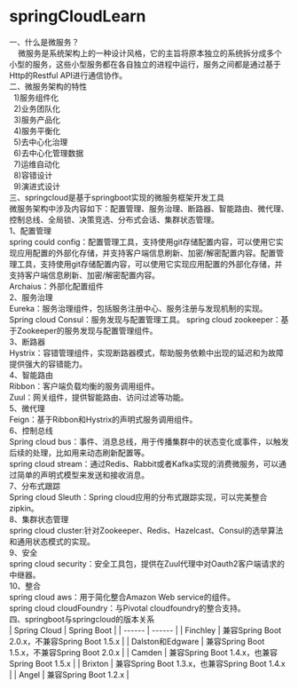 # springCloudLearn
一、什么是微服务？  
&nbsp;&nbsp;&nbsp;&nbsp;微服务是系统架构上的一种设计风格，它的主旨将原本独立的系统拆分成多个小型的服务，这些小型服务都在各自独立的进程中运行，服务之间都是通过基于Http的Restful API进行通信协作。  
二、微服务架构的特性  
&nbsp;&nbsp;1)服务组件化  
&nbsp;&nbsp;2)业务团队化  
&nbsp;&nbsp;3)服务产品化  
&nbsp;&nbsp;4)服务平衡化  
&nbsp;&nbsp;5)去中心化治理  
&nbsp;&nbsp;6)去中心化管理数据  
&nbsp;&nbsp;7)运维自动化  
&nbsp;&nbsp;8)容错设计  
&nbsp;&nbsp;9)演进式设计  
三、springcloud是基于springboot实现的微服务框架开发工具  
微服务架构中涉及内容如下：配置管理、服务治理、断路器、智能路由、微代理、控制总线、全局锁、决策竞选、分布式会话、集群状态管理。  
1、配置管理  
spring could config：配置管理工具，支持使用git存储配置内容，可以使用它实现应用配置的外部化存储，并支持客户端信息刷新、加密/解密配置内容。配置管理工具，支持使用git存储配置内容，可以使用它实现应用配置的外部化存储，并支持客户端信息刷新、加密/解密配置内容。  
Archaius：外部化配置组件  
2、服务治理  
Eureka：服务治理组件，包括服务注册中心、服务注册与发现机制的实现。
Spring cloud Consul：服务发现与配置管理工具。 
spring cloud zookeeper：基于Zookeeper的服务发现与配置管理组件。     
3、断路器  
Hystrix：容错管理组件，实现断路器模式，帮助服务依赖中出现的延迟和为故障提供强大的容错能力。  
4、智能路由  
Ribbon：客户端负载均衡的服务调用组件。  
Zuul：网关组件，提供智能路由、访问过滤等功能。  
5、微代理  
Feign：基于Ribbon和Hystrix的声明式服务调用组件。  
6、控制总线  
Spring cloud bus：事件、消息总线，用于传播集群中的状态变化或事件，以触发后续的处理，比如用来动态刷新配置等。  
spring cloud stream：通过Redis、Rabbit或者Kafka实现的消费微服务，可以通过简单的声明式模型来发送和接收消息。   
7、分布式跟踪  
Spring cloud Sleuth：Spring cloud应用的分布式跟踪实现，可以完美整合zipkin。    
8、集群状态管理  
spring cloud cluster:针对Zookeeper、Redis、Hazelcast、Consul的选举算法和通用状态模式的实现。  
9、安全  
spring cloud security：安全工具包，提供在Zuul代理中对Oauth2客户端请求的中继器。  
10、整合  
spring cloud aws：用于简化整合Amazon Web service的组件。  
spring cloud cloudFoundry：与Pivotal cloudfoundry的整合支持。  
四、springboot与springcloud的版本关系  
| Spring Cloud | Spring Boot |
| ------ | ------ |
| Finchley	| 兼容Spring Boot 2.0.x，不兼容Spring Boot 1.5.x |
| Dalston和Edgware | 兼容Spring Boot 1.5.x，不兼容Spring Boot 2.0.x |
| Camden | 兼容Spring Boot 1.4.x，也兼容Spring Boot 1.5.x |
| Brixton | 兼容Spring Boot 1.3.x，也兼容Spring Boot 1.4.x |
| Angel	| 兼容Spring Boot 1.2.x |

